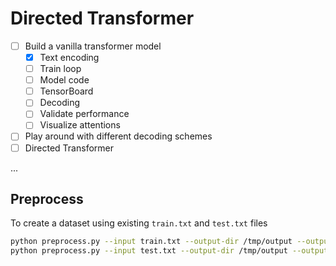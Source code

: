 # Directed Transformer


- [ ] Build a vanilla transformer model
  - [x] Text encoding
  - [ ] Train loop
  - [ ] Model code
  - [ ] TensorBoard
  - [ ] Decoding
  - [ ] Validate performance
  - [ ] Visualize attentions
- [ ] Play around with different decoding schemes
- [ ] Directed Transformer

...

## Preprocess

To create a dataset using existing `train.txt` and `test.txt` files
```bash
python preprocess.py --input train.txt --output-dir /tmp/output --output-name train --target-vocab-size 500 --verbose
python preprocess.py --input test.txt --output-dir /tmp/output --output-name test --verbose

```